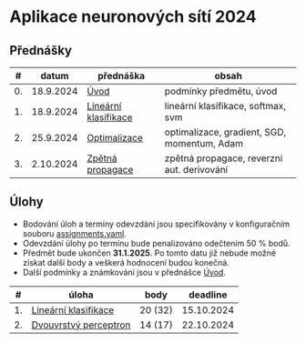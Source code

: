 # Aplikace neuronových sítí 2024


## Přednášky

| #  | datum     | přednáška                                        | obsah                                       |
|----|-----------|--------------------------------------------------|---------------------------------------------|
| 0. | 18.9.2024 | [Úvod](slides/ans-00-intro.pdf)                  | podmínky předmětu, úvod                     |
| 1. | 18.9.2024 | [Lineární klasifikace](slides/ans-01-linear.pdf) | lineární klasifikace, softmax, svm          |
| 2. | 25.9.2024 | [Optimalizace](slides/ans-02-optimization.pdf)   | optimalizace, gradient, SGD, momentum, Adam |
| 3. | 2.10.2024 | [Zpětná propagace](slides/ans-03-backprop.pdf)   | zpětná propagace, reverzní aut. derivování  |


## Úlohy

- Bodování úloh a termíny odevzdání jsou specifikovány v konfiguračním souboru [assignments.yaml](assignments.yaml).
- Odevzdání úlohy po termínu bude penalizováno odečtením 50 % bodů.
- Předmět bude ukončen **31.1.2025**. Po tomto datu již nebude možné získat další body a veškerá hodnocení budou konečná.
- Další podmínky a známkování jsou v přednášce [Úvod](slides/ans-00-intro.pdf).

| #  | úloha                                                           | body    | deadline   |
|----|-----------------------------------------------------------------|---------|------------|
| 1. | [Lineární klasifikace](assignments/linear_classification.ipynb) | 20 (32) | 15.10.2024 |
| 2. | [Dvouvrstvý perceptron](assignments/two_layer_perceptron.ipynb) | 14 (17) | 22.10.2024 |
